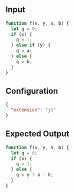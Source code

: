 
## Input
```javascript input
function f(x, y, a, b) {
  let q = 0;
  if (x) {
    q = 1;
  } else if (y) {
    q = a;
  } else {
    q = b;
  }
}
```

## Configuration
```json configuration
{
  "extension": "js"
}
```

## Expected Output
```javascript expected output
function f(x, y, a, b) {
  let q = 0;
  if (x) {
    q = 1;
  } else {
    q = y ? a : b;
  }
}
```
